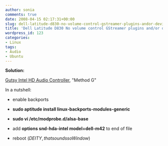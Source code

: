 ```yaml
---
author: sonia
comments: true
date: 2008-04-15 02:17:31+00:00
slug: dell-latitude-d830-no-volume-control-gstreamer-plugins-andor-devices-found
title: 'Dell Latitude D830 No volume control GStreamer plugins and/or devices found '
wordpress_id: 123
categories:
- Linux
tags:
- Audio
- Ubuntu
---
```


**Solution:**

[Gutsy Intel HD Audio Controller](https://wiki.ubuntu.com/Gutsy_Intel_HD_Audio_Controller), "Method G"

In a nutshell:



	
  * enable backports

	
  * **sudo aptitude install linux-backports-modules-generic**

	
  * **sudo vi /etc/modprobe.d/alsa-base**

	
  * add  **options snd-hda-intel model=dell-m42** to end of file

	
  * reboot ($DEITY, that sounds so Window$)


